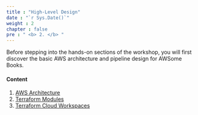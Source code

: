 ```yaml
---
title : "High-Level Design"
date : "`r Sys.Date()`"
weight : 2
chapter : false
pre : " <b> 2. </b> "
---
```


Before stepping into the hands-on sections of the workshop, you will first discover the basic AWS architecture and pipeline design for AWSome Books.

<!-- {{% notice note %}}
If you missed it, please read [1. Introduction](../1-introduction/) to learn about how crucial it is of developing AnimeHub infrastructure with AWS and Terraform before progressing.
{{% /notice %}} -->

#### Content

1. [AWS Architecture](1-aws-architecture)
2. [Terraform Modules](2-terraform-modules)
3. [Terraform Cloud Workspaces](3-terraform-cloud-workspaces)
<!-- need to remove parenthesis for path in Hugo 0.88.1 for Windows-->

